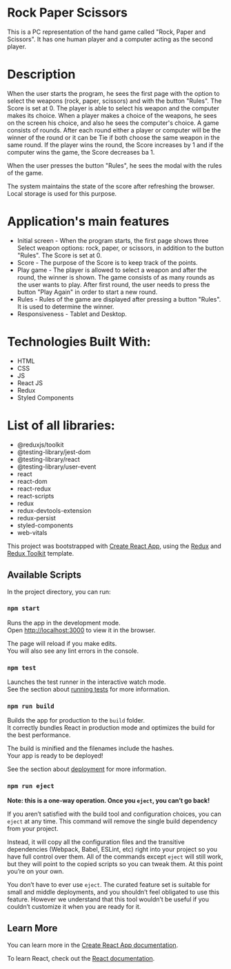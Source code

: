 # Rock Paper Scissors

This is a PC representation of the hand game called "Rock, Paper and Scissors". It has one human player and a computer acting as the second player.

# Description

When the user starts the program, he sees the first page with the option to select the weapons (rock, paper, scissors) and with the button "Rules". The Score is set at 0. The player is able to select his weapon and the computer makes its choice. When a player makes a choice of the weapons, he sees on the screen his choice, and also he sees the computer's choice. A game consists of rounds. After each round either a player or computer will be the winner of the round or it can be Tie if both choose the same weapon in the same round. If the player wins the round, the Score increases by 1 and if the computer wins the game, the Score decreases ba 1.

When the user presses the button "Rules", he sees the modal with the rules of the game.

The system maintains the state of the score after refreshing the browser. Local storage is used for this purpose.

# Application's main features

- Initial screen - When the program starts, the first page shows three Select weapon options: rock, paper, or scissors, in addition to the button "Rules". The Score is set at 0.
- Score - The purpose of the Score is to keep track of the points.
- Play game - The player is allowed to select a weapon and after the round, the winner is shown. The game consists of as many rounds as the user wants to play. After first round, the user needs to press the button "Play Again" in order to start a new round.
- Rules - Rules of the game are displayed after pressing a button "Rules". It is used to determine the winner.
- Responsiveness - Tablet and Desktop.

# Technologies Built With:

- HTML
- CSS
- JS
- React JS
- Redux
- Styled Components

# List of all libraries: 

- @reduxjs/toolkit
- @testing-library/jest-dom
- @testing-library/react
- @testing-library/user-event
- react
- react-dom
- react-redux
- react-scripts
- redux
- redux-devtools-extension
- redux-persist
- styled-components
- web-vitals

This project was bootstrapped with [Create React App](https://github.com/facebook/create-react-app), using the [Redux](https://redux.js.org/) and [Redux Toolkit](https://redux-toolkit.js.org/) template.

## Available Scripts

In the project directory, you can run:

### `npm start`

Runs the app in the development mode.<br />
Open [http://localhost:3000](http://localhost:3000) to view it in the browser.

The page will reload if you make edits.<br />
You will also see any lint errors in the console.

### `npm test`

Launches the test runner in the interactive watch mode.<br />
See the section about [running tests](https://facebook.github.io/create-react-app/docs/running-tests) for more information.

### `npm run build`

Builds the app for production to the `build` folder.<br />
It correctly bundles React in production mode and optimizes the build for the best performance.

The build is minified and the filenames include the hashes.<br />
Your app is ready to be deployed!

See the section about [deployment](https://facebook.github.io/create-react-app/docs/deployment) for more information.

### `npm run eject`

**Note: this is a one-way operation. Once you `eject`, you can’t go back!**

If you aren’t satisfied with the build tool and configuration choices, you can `eject` at any time. This command will remove the single build dependency from your project.

Instead, it will copy all the configuration files and the transitive dependencies (Webpack, Babel, ESLint, etc) right into your project so you have full control over them. All of the commands except `eject` will still work, but they will point to the copied scripts so you can tweak them. At this point you’re on your own.

You don’t have to ever use `eject`. The curated feature set is suitable for small and middle deployments, and you shouldn’t feel obligated to use this feature. However we understand that this tool wouldn’t be useful if you couldn’t customize it when you are ready for it.

## Learn More

You can learn more in the [Create React App documentation](https://facebook.github.io/create-react-app/docs/getting-started).

To learn React, check out the [React documentation](https://reactjs.org/).
